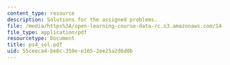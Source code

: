 ```yaml
---
content_type: resource
description: Solutions for the assigned problems.
file: /media/https%3A/open-learning-course-data-rc.s3.amazonaws.com/14-02-principles-of-macroeconomics-fall-2004/55ceeca4be0c359ee1652ee25a2d6d0b_ps4_sol.pdf
file_type: application/pdf
resourcetype: Document
title: ps4_sol.pdf
uid: 55ceeca4-be0c-359e-e165-2ee25a2d6d0b
---
```

